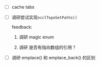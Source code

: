* [ ] cache tabs

* [ ] 调研尝试实现`ncclTopoSetPaths()`

    feedback:

    1. 调研 magic enum

    1. 调研 是否有指向数组的引用？

* [ ] 调研 emplace() 和 emplace_back() 的区别
